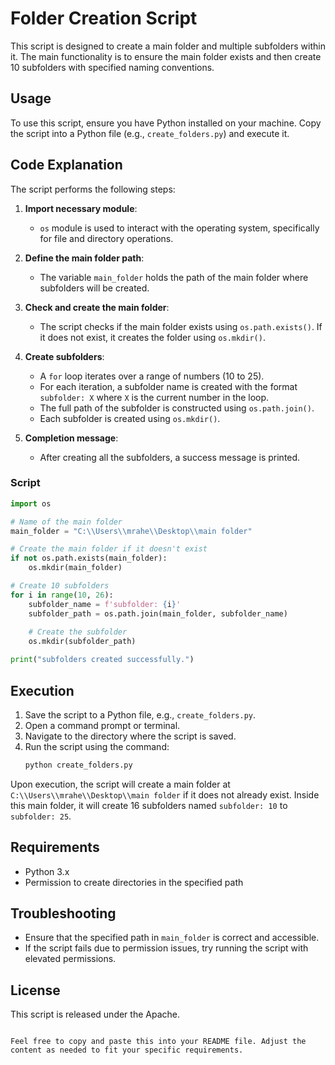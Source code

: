 # Folder Creation Script

This script is designed to create a main folder and multiple subfolders within it. The main functionality is to ensure the main folder exists and then create 10 subfolders with specified naming conventions.

## Usage

To use this script, ensure you have Python installed on your machine. Copy the script into a Python file (e.g., `create_folders.py`) and execute it.

## Code Explanation

The script performs the following steps:

1. **Import necessary module**:
    - `os` module is used to interact with the operating system, specifically for file and directory operations.

2. **Define the main folder path**:
    - The variable `main_folder` holds the path of the main folder where subfolders will be created.

3. **Check and create the main folder**:
    - The script checks if the main folder exists using `os.path.exists()`. If it does not exist, it creates the folder using `os.mkdir()`.

4. **Create subfolders**:
    - A `for` loop iterates over a range of numbers (10 to 25).
    - For each iteration, a subfolder name is created with the format `subfolder: X` where `X` is the current number in the loop.
    - The full path of the subfolder is constructed using `os.path.join()`.
    - Each subfolder is created using `os.mkdir()`.

5. **Completion message**:
    - After creating all the subfolders, a success message is printed.

### Script

```python
import os

# Name of the main folder
main_folder = "C:\\Users\\mrahe\\Desktop\\main folder"

# Create the main folder if it doesn't exist
if not os.path.exists(main_folder):
    os.mkdir(main_folder)

# Create 10 subfolders
for i in range(10, 26):
    subfolder_name = f'subfolder: {i}'
    subfolder_path = os.path.join(main_folder, subfolder_name)
    
    # Create the subfolder
    os.mkdir(subfolder_path)

print("subfolders created successfully.")
```

## Execution

1. Save the script to a Python file, e.g., `create_folders.py`.
2. Open a command prompt or terminal.
3. Navigate to the directory where the script is saved.
4. Run the script using the command:
    ```sh
    python create_folders.py
    ```

Upon execution, the script will create a main folder at `C:\\Users\\mrahe\\Desktop\\main folder` if it does not already exist. Inside this main folder, it will create 16 subfolders named `subfolder: 10` to `subfolder: 25`.

## Requirements

- Python 3.x
- Permission to create directories in the specified path

## Troubleshooting

- Ensure that the specified path in `main_folder` is correct and accessible.
- If the script fails due to permission issues, try running the script with elevated permissions.

## License

This script is released under the Apache.
```

Feel free to copy and paste this into your README file. Adjust the content as needed to fit your specific requirements.
